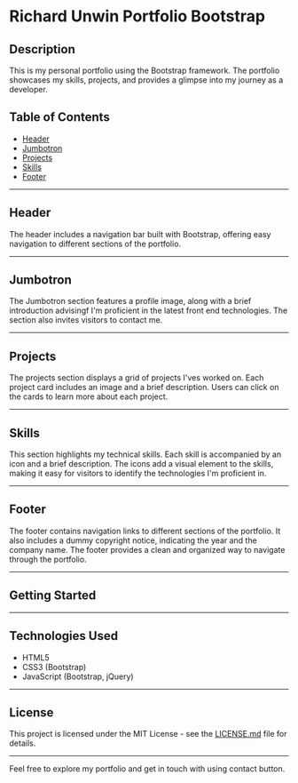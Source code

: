 # Richard Unwin Portfolio Bootstrap

## Description

This is my personal portfolio using the Bootstrap framework. The portfolio showcases my skills, projects, and provides a glimpse into my journey as a developer.

## Table of Contents

- [Header](#header)
- [Jumbotron](#jumbotron)
- [Projects](#projects)
- [Skills](#skills)
- [Footer](#footer)

---

## Header

The header includes a navigation bar built with Bootstrap, offering easy navigation to different sections of the portfolio. 

---

## Jumbotron

The Jumbotron section features a profile image, along with a brief introduction advisingf I'm proficient in the latest front end technologies. The section also invites visitors to contact me.

---

## Projects

The projects section displays a grid of projects I'ves worked on. Each project card includes an image and a brief description. Users can click on the cards to learn more about each project.

---

## Skills

This section highlights my technical skills. Each skill is accompanied by an icon and a brief description. The icons add a visual element to the skills, making it easy for visitors to identify the technologies I'm proficient in.

---

## Footer

The footer contains navigation links to different sections of the portfolio. It also includes a dummy copyright notice, indicating the year and the company name. The footer provides a clean and organized way to navigate through the portfolio.

---

## Getting Started



---

## Technologies Used

- HTML5
- CSS3 (Bootstrap)
- JavaScript (Bootstrap, jQuery)

---

## License

This project is licensed under the MIT License - see the [LICENSE.md](LICENSE.md) file for details.

---

Feel free to explore my portfolio and get in touch with using contact button. 

